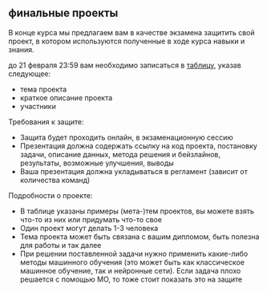 
## финальные проекты

В конце курса мы предлагаем вам в качестве экзамена защитить свой проект, в котором используются полученные в ходе курса навыки и знания. 

до 21 февраля 23:59 вам необходимо записаться в [таблицу](https://docs.google.com/spreadsheets/d/1IseEJZA8x3KajG4NJjH8TmUGhAlCRPrUozPBKgwTtXk/edit?usp=sharing), указав следующее:
- тема проекта
- краткое описание проекта
- участники



Требования к защите:
- Защита будет проходить онлайн, в экзаменационную сессию
- Презентация должна содержать ссылку на код проекта, постановку задачи, описание данных, метода решения и бейзлайнов, результаты, возможные улучшения, выводы
- Ваша презентация должна укладываться в регламент (зависит от количества команд)

Подробности о проекте:
- В таблице указаны примеры (мета-)тем проектов, вы можете взять что-то из них или придумать что-то свое
- Один проект могут делать 1-3 человека
- Тема проекта может быть связана с вашим дипломом, быть полезна для работы и так далее
- При решении поставленной задачи нужно применить какие-либо методы машинного обучения (это может быть как классическое машинное обучение, так и нейронные сети). Если задача плохо решается с помощью МО, то тоже стоит показать это на защите
